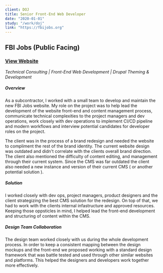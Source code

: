 ```yaml
---
client: DOJ
title: Senior Front-End Web Developer
date: "2020-01-01"
study: "/work/doj"
link: "https://fbijobs.org"
---
```


## FBI Jobs (Public Facing)

### [View Website](https://fbijobs.gov)

_Technical Consulting | Front-End Web Development | Drupal Theming & Development_

##### Overview

As a subcontractor, I worked with a small team to develop and maintain the new FBI Jobs website. My role on the project was to help lead the development of the website front-end and content management process, communicate technical complexities to the project managers and dev operations, work closely with dev operations to implement CI/CD pipeline and modern workflows and interview potential candidates for developer roles on the project.

The client was in the process of a brand redesign and needed the website to compliment the rest of the brand identity. The current website design was outdated and didn't correlate with the clients overall brand direction. The client also mentioned the difficulty of
content editing, and management through their current system. Since the CMS was far outdated the client also needed a new instance and version of their current CMS ( or another potential solution ).

##### Solution

I worked closely with dev ops, project managers, product designers and the client strategizing the best CMS solution for the redesign. On top of that, we had to work with the clients internal infastructure and approved resources. Keeping those oppsticles in mind, I helped lead the front-end development and structuring of content within the CMS.

##### Design Team Collaboration

The design team worked closely with us during the whole development process. In order to keep a consistent mapping between the design mockups and the front-end we proposed working with a standard design framework that was battle tested and used through other similar websites and platforms. This helped the designers and developers work together more effectively.
